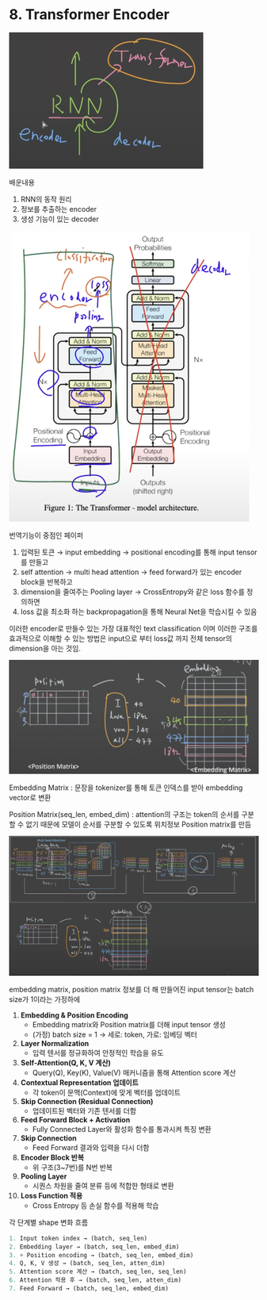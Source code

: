 # 8. Transformer Encoder

![스크린샷 2025-08-22 14.29.02.png](/assets/transformer/8_Transformer_Encoder/image.png)

배운내용

1. RNN의 동작 원리
2. 정보를 추출하는 encoder
3.  생성 기능이 있는 decoder

![스크린샷 2025-08-22 14.33.05.png](/assets/transformer/8_Transformer_Encoder/image_1.png)

번역기능이 중점인 페이퍼

1. 입력된 토큰 → input embedding → positional encoding를 통해 input tensor를 만들고
2. self attention → multi head attention → feed forward가 있는 encoder block을 반복하고 
3. dimension을 줄여주는 Pooling layer → CrossEntropy와 같은 loss 함수를 정의하면
4. loss 값을 최소화 하는 backpropagation을 통해 Neural Net을 학습시킬 수 있음 

이러한 encoder로 만들수 있는 가장 대표적인 text classification 이며 이러한 구조를 효과적으로 이해할 수 있는 방법은 input으로 부터 loss값 까지 전체 tensor의 dimension을 아는 것임.

![스크린샷 2025-08-22 14.43.41.png](/assets/transformer/8_Transformer_Encoder/image_2.png)

Embedding Matrix : 문장을 tokenizer를 통해 토큰 인덱스를 받아 embedding vector로 변환 

Position Matrix(seq_len, embed_dim) : attention의 구조는 token의 순서를 구분 할 수 없기 때문에 모델이 순서를 구분할 수 있도록 위치정보 Position matrix를 만듬

![스크린샷 2025-08-22 14.52.22.png](/assets/transformer/8_Transformer_Encoder/image_3.png)

embedding matrix, position matrix 정보를 더 해 만들어진 input tensor는 batch size가 1이라는 가정하에 

1. **Embedding & Position Encoding**
    - Embedding matrix와 Position matrix를 더해 input tensor 생성
    - (가정) batch size = 1 → 세로: token, 가로: 임베딩 벡터
2. **Layer Normalization**
    - 입력 텐서를 정규화하여 안정적인 학습을 유도
3. **Self-Attention(Q, K, V 계산)**
    - Query(Q), Key(K), Value(V) 매커니즘을 통해 Attention score 계산
4. **Contextual Representation 업데이트**
    - 각 token이 문맥(Context)에 맞게 벡터를 업데이트
5. **Skip Connection (Residual Connection)**
    - 업데이트된 벡터와 기존 텐서를 더함
6. **Feed Forward Block + Activation**
    - Fully Connected Layer와 활성화 함수를 통과시켜 특징 변환
7. **Skip Connection**
    - Feed Forward 결과와 입력을 다시 더함
8. **Encoder Block 반복**
    - 위 구조(3~7번)를 N번 반복
9. **Pooling Layer**
    - 시퀀스 차원을 줄여 분류 등에 적합한 형태로 변환
10. **Loss Function 적용**
    - Cross Entropy 등 손실 함수를 적용해 학습

각 단계별 shape 변화 흐름

```python
1. Input token index → (batch, seq_len)
2. Embedding layer → (batch, seq_len, embed_dim)
3. + Position encoding → (batch, seq_len, embed_dim)
4. Q, K, V 생성 → (batch, seq_len, atten_dim)
5. Attention score 계산 → (batch, seq_len, seq_len)
6. Attention 적용 후 → (batch, seq_len, atten_dim)
7. Feed Forward → (batch, seq_len, embed_dim)

```